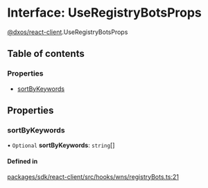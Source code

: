 # Interface: UseRegistryBotsProps

[@dxos/react-client](../modules/dxos_react_client.md).UseRegistryBotsProps

## Table of contents

### Properties

- [sortByKeywords](dxos_react_client.UseRegistryBotsProps.md#sortbykeywords)

## Properties

### sortByKeywords

• `Optional` **sortByKeywords**: `string`[]

#### Defined in

[packages/sdk/react-client/src/hooks/wns/registryBots.ts:21](https://github.com/dxos/dxos/blob/e3b936721/packages/sdk/react-client/src/hooks/wns/registryBots.ts#L21)
